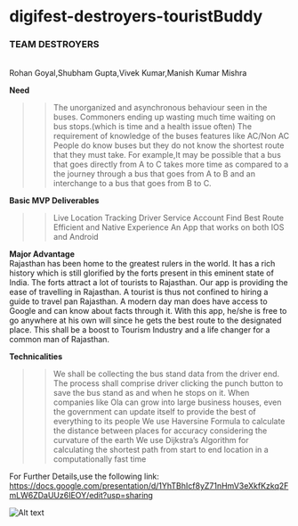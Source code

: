 # digifest-destroyers-touristBuddy
<h3>TEAM DESTROYERS</h3><br>
Rohan Goyal,Shubham Gupta,Vivek Kumar,Manish Kumar Mishra<br>

<b>Need</b>
>>The unorganized and asynchronous behaviour seen in the buses. 
>>Commoners ending up wasting much time waiting on bus stops.(which is  time and a health issue often)
>>The requirement of knowledge of the buses features like AC/Non AC
>>People do know buses but they do not know the shortest route that they must take. For example,It may be possible that a bus that goes directly from A to C takes more time as compared to a the journey through a bus that goes from A to B and an interchange to a bus that goes from B to C.

<b>Basic MVP Deliverables</b><br>
>>Live Location Tracking
>>Driver Service Account
>>Find Best Route
>Efficient and Native Experience
>>An App that works on both IOS and Android

<b>Major Advantage</b><br>
Rajasthan has been home to the greatest rulers in the world. It has a rich history which is still glorified by the forts present in this eminent state of India.
The forts attract a lot of tourists to Rajasthan. Our app is providing the ease of travelling in Rajasthan. A tourist is thus not confined to hiring a guide to travel pan Rajasthan. A modern day man does have access to Google and can know about facts through it. With this app, he/she is free to go anywhere at his own will since he gets the best route to the designated place. 
This shall be a boost to Tourism Industry and a life changer for a common man of Rajasthan.

<b>Technicalities</b>
>>We shall be collecting the bus stand data from the driver end. The process shall comprise driver clicking the punch button to save the bus stand as and when he stops on it. When companies like Ola can grow into large business houses, even the government can update itself to provide the best of everything to its people
>We use Haversine Formula  to calculate the distance between places for accuracy considering the curvature of the earth
>>We use Dijkstra’s Algorithm for calculating the shortest path from start to end location in a computationally fast time

For Further Details,use the following link: <a href="https://docs.google.com/presentation/d/1YhTBhIcf8yZ71nHmV3eXkfKzkq2FmLW6ZDaUUz6IEOY/edit?usp=sharing">https://docs.google.com/presentation/d/1YhTBhIcf8yZ71nHmV3eXkfKzkq2FmLW6ZDaUUz6IEOY/edit?usp=sharing</a>

![Alt text](https://github.com/shubhamg931/digifest-destroyers-touristBuddy/blob/master/assets/logo.jpeg)

